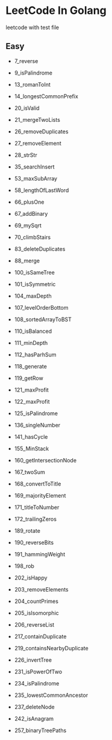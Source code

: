 # LeetCode In Golang

leetcode with test file

## Easy

- 7_reverse

- 9_isPalindrome

- 13_romanToInt

- 14_longestCommonPrefix

- 20_isValid

- 21_mergeTwoLists

- 26_removeDuplicates

- 27_removeElement

- 28_strStr

- 35_searchInsert

- 53_maxSubArray

- 58_lengthOfLastWord

- 66_plusOne

- 67_addBinary

- 69_mySqrt

- 70_climbStairs

- 83_deleteDuplicates

- 88_merge

- 100_isSameTree

- 101_isSymmetric

- 104_maxDepth

- 107_levelOrderBottom

- 108_sortedArrayToBST

- 110_isBalanced

- 111_minDepth

- 112_hasParhSum

- 118_generate

- 119_getRow

- 121_maxProfit

- 122_maxProfit

- 125_isPalindrome

- 136_singleNumber

- 141_hasCycle

- 155_MinStack

- 160_getIntersectionNode

- 167_twoSum

- 168_convertToTitle

- 169_majorityElement

- 171_titleToNumber

- 172_trailingZeros

- 189_rotate

- 190_reverseBits

- 191_hammingWeight

- 198_rob

- 202_isHappy

- 203_removeElements

- 204_countPrimes

- 205_isIsomorphic

- 206_reverseList

- 217_containDuplicate

- 219_containsNearbyDuplicate

- 226_invertTree

- 231_isPowerOfTwo

- 234_isPalindrome

- 235_lowestCommonAncestor

- 237_deleteNode

- 242_isAnagram

- 257_binaryTreePaths
